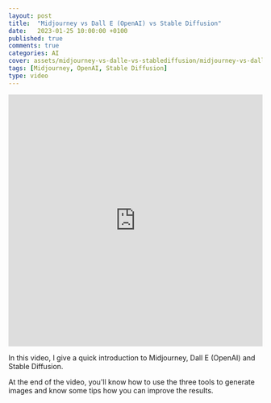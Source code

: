 ```yaml
---
layout: post
title:  "Midjourney vs Dall E (OpenAI) vs Stable Diffusion"
date:   2023-01-25 10:00:00 +0100
published: true
comments: true
categories: AI
cover: assets/midjourney-vs-dalle-vs-stablediffusion/midjourney-vs-dalle-vs-stablediffusion
tags: [Midjourney, OpenAI, Stable Diffusion]
type: video
---
```


<iframe width="100%" height="500" src="https://youtube.com/embed/Y80AaVNuQiQ" title="Midjourney vs Dall E (OpenAI) vs Stable Diffusion" frameborder="0" allow="accelerometer; autoplay; clipboard-write; encrypted-media; gyroscope; picture-in-picture" allowfullscreen></iframe>

In this video, I give a quick introduction to Midjourney, Dall E (OpenAI) and Stable Diffusion.

At the end of the video, you'll know how to use the three tools to generate images and know some tips how you can
improve the results.



